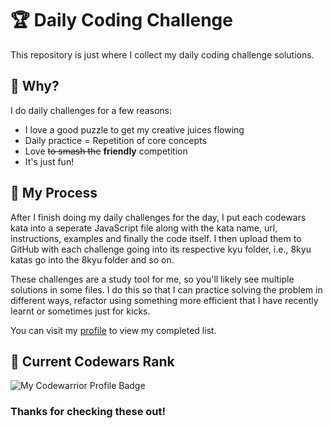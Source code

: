 # :trophy: Daily Coding Challenge

This repository is just where I collect my daily coding challenge solutions.

## :thinking: Why?

I do daily challenges for a few reasons:
* I love a good puzzle to get my creative juices flowing
* Daily practice = Repetition of core concepts
* Love ~~to smash the~~ **friendly** competition
* It's just fun!

## :notebook: My Process

After I finish doing my daily challenges for the day, I put each codewars kata into a seperate JavaScript file along with the kata name, url, instructions, examples and finally the code itself. I then upload them to GitHub with each challenge going into its respective kyu folder, i.e., 8kyu katas go into the 8kyu folder and so on.

These challenges are a study tool for me, so you'll likely see multiple solutions in some files. I do this so that I can practice solving the problem in different ways, refactor using something more efficient that I have recently learnt or sometimes just for kicks.

You can visit my [profile](https://www.codewars.com/users/goa2usa) to view my completed list.

## :medal_sports: Current Codewars Rank

![My Codewarrior Profile Badge](https://www.codewars.com/users/goa2usa/badges/large)

<!-- Total Completed Kata: 761   
  * 8kyu Completed: 158/390  ✅✅✅✅🔳🔳🔳🔳🔳🔳
  * 7kyu Completed: 296/1895 ✅🔳🔳🔳🔳🔳🔳🔳🔳🔳
  * 6kyu Completed: 58/1978  🔳🔳🔳🔳🔳🔳🔳🔳🔳🔳
  * 5kyu Completed: 16/813   🔳🔳🔳🔳🔳🔳🔳🔳🔳🔳
  * 4kyu Completed: 2/269    🔳🔳🔳🔳🔳🔳🔳🔳🔳🔳
  * 3kyu Completed: 0/71     🔳🔳🔳🔳🔳🔳🔳🔳🔳🔳
  * 2kyu Completed: 1/40     🔳🔳🔳🔳🔳🔳🔳🔳🔳🔳 -->

### Thanks for checking these out!

